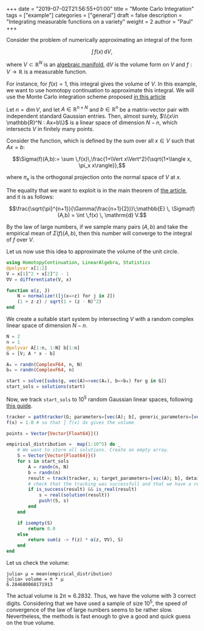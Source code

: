 +++
date = "2019-07-02T21:56:55+01:00"
title = "Monte Carlo Integration"
tags = ["example"]
categories = ["general"]
draft = false
description = "Integrating measurable functions on a variety"
weight = 2
author = "Paul"
+++


Consider the problem of numerically approximating an integral of the form

$$\int \,f(x) \, \mathrm{d}V,$$

where $V\subset \mathbb{R}^N$ is an [algebraic manifold](https://en.wikipedia.org/wiki/Algebraic_manifold), $\mathrm{d}V$ is the volume form on $V$ and $f:V\to \mathbb{R}$ is a measurable function.

For instance, for $f(x)=1$, this integral gives the volume of $V$. In this example, we want to use homotopy continuation to approximate this integral. We will use the Monte Carlo integration scheme proposed [in this article](https://arxiv.org/abs/1810.06271)

Let $n=\mathrm{dim}\, V$, and let $A\in \mathbb{R}^{n\times N}$ and $b\in \mathbb{R}^n$ be a matrix-vector pair with independent standard Gaussian entries. Then, almost surely, $\\{x\in \mathbb{R}^N : Ax=b\\}$ is a linear space of dimension $N-n$, which intersects $V$ in finitely many points.

Consider the function, which is defined by the sum over all $x\in V$ such that $Ax=b$:

$$\Sigma(f)(A,b):= \sum \,f(x)\,\frac{1+\Vert x\Vert^2}{\sqrt{1+\langle x, \pi_x x\rangle}},$$

where $\pi_x$ is the orthogonal projection onto the normal space of $V$ at $x$.

The equality that we want to exploit is in the main theorem of [the article](https://arxiv.org/abs/1810.06271), and it is as follows:

$$\frac{\sqrt{\pi}^{n+1}}{\Gamma(\frac{n+1}{2})}\;\mathbb{E} \, \Sigma(f)(A,b) = \int \,f(x) \, \mathrm{d} V.$$

By the law of large numbers, if we sample many pairs $(A,b)$ and take the empirical mean of $\Sigma(f)(A,b)$, then this number will converge to the integral of $f$ over $V$.

Let us now use this idea to approximate the volume of the unit circle.

```julia
using HomotopyContinuation, LinearAlgebra, Statistics
@polyvar x[1:2]
V = x[1]^2 + x[2]^2 - 1
∇V = differentiate(V, x)

function α(z, J)
    N = normalize!([j(x=>z) for j in J])
    (1 + z⋅z) / sqrt(1 + (z ⋅ N)^2)
end
```

We create a suitable start system by intersecting $V$ with a random complex linear space of dimension $N-n$.

```julia
N = 2
n = 1
@polyvar A[1:n, 1:N] b[1:n]
G = [V; A * x - b]

A₀ = randn(ComplexF64, n, N)
b₀ = randn(ComplexF64, n)

start = solve([subs(g, vec(A)=>vec(A₀), b=>b₀) for g in G])
start_sols = solutions(start)
```

Now, we track `start_sols` to $10^5$ random Gaussian linear spaces, following [this guide](/guides/many-systems).

```julia
tracker = pathtracker(G; parameters=[vec(A); b], generic_parameters=[vec(A₀); b₀])
f(x) = 1.0 # so that ∫ f(x) dx gives the volume

points = Vector{Vector{Float64}}()

empirical_distribution =  map(1:10^5) do _
    # We want to store all solutions. Create an empty array.
    S = Vector{Vector{Float64}}()
    for s in start_sols
        A = randn(n, N)
        b = randn(n)
        result = track(tracker, s; target_parameters=[vec(A); b], details=:minimal)
        # check that the tracking was successfull and that we have a real solution
        if is_success(result) && is_real(result)
            s = real(solution(result))
            push!(S, s)
        end
    end

    if isempty(S)
        return 0.0
    else
        return sum(z -> f(z) * α(z, ∇V), S)
    end
end
```

Let us check the volume:

```julia-repl
julia> μ = mean(empirical_distribution)
julia> volume = π * μ
6.284680060171913
```

The actual volume is $2\pi \approx 6.2832$. Thus, we have the volume with 3 correct digits. Considering that we have used a sample of size $10^5$, the speed of convergence of the law of large numbers seems to be rather slow. Nevertheless, the methods is fast enough to give a good and quick guess on the true volume.
